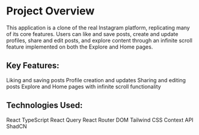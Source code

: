 # Project Overview
This application is a clone of the real Instagram platform, replicating many of its core features. Users can like and save posts, create and update profiles, share and edit posts, and explore content through an infinite scroll feature implemented on both the Explore and Home pages.

## Key Features:
Liking and saving posts
Profile creation and updates
Sharing and editing posts
Explore and Home pages with infinite scroll functionality

## Technologies Used:
React
TypeScript
React Query
React Router DOM
Tailwind CSS
Context API
ShadCN

